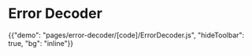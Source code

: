 # Error Decoder

<p class="description"></p>

{{"demo": "pages/error-decoder/[code]/ErrorDecoder.js", "hideToolbar": true, "bg": "inline"}}

